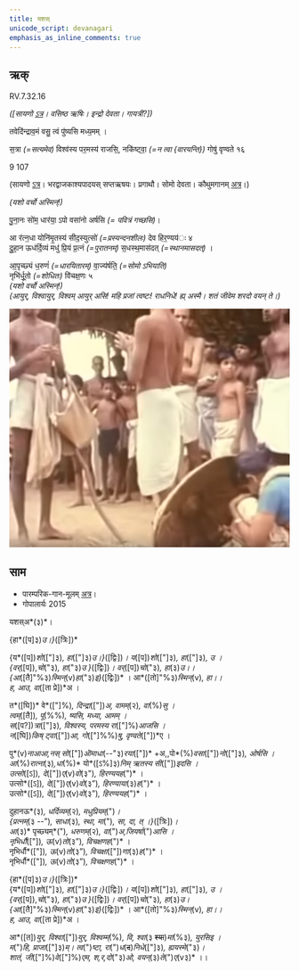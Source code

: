 ```yaml
---
title: यशस्  
unicode_script: devanagari  
emphasis_as_inline_comments: true
---   
```


## ऋक्

RV.7.32.16

*([सायणो [ऽत्र](https://archive.org/stream/RgVedaWithSayanasCommentaryPart3/rv_sayanabhasya_part3#page/n437/mode/1up&sa=D&ust=1542425956203000)। वसिष्ठ ऋषिः। इन्द्रो देवता। गायत्री?])*

तवेदि॑न्द्राव॒मं वसु॒ त्वं पु॑ष्यसि मध्य॒मम् ।

स॒त्रा *(=सत्यमेव)* विश्व॑स्य पर॒मस्य॑ राजसि॒, नकि॑ष्ट्वा॒ *(=न त्वा {वारयन्ति})* गोषु॑ वृण्वते १६

9 107

(सायणो [ऽत्र](https://archive.org/stream/RgVedaWithSayanasCommentaryPart4/rv_sayanabhasya_part4#page/n353/mode/2up&sa=D&ust=1542425956203000)। भरद्वाजकाश्यपादयस् सप्तऋषयः। प्रगाथौ। सोमो देवता। कौथुमगानम् [अत्र](https://archive.org/details/SamaVedaSanhitaWithSayanabhashyaVolume2SatyavrataSamasrami1876bis_201804/page/n459)।)

*(यशो वर्चो अस्मिन्!)*

पु॒ना॒नः सो॑म॒ धार॑या॒ ऽपो वसा॑नो अर्षसि  *(= पवित्रं गच्छसि)*।

आ र॑त्न॒धा योनि॑मृ॒तस्य॑ सीद॒स्युत्सो॑ *(=प्रस्यन्दनशीलः)* देव हिर॒ण्यय॑ः ४  
दु॒हा॒न ऊध॑र्दि॒व्यं मधु॑ प्रि॒यं प्र॒त्नं *(=पुरातनम्)* स॒धस्थ॒मास॑दत् *(=स्थानमासदत्)* ।

आ॒पृच्छ्यं ध॒रुणं॑ *(=धारयितारम्)* वा॒ज्य॑र्षति॒ *(=सोमो ऽभियाति)*  
नृभि॑र्धू॒तो *(=शोधितः)* वि॑चक्ष॒णः ५  
*(यशो वर्चो अस्मिन्!)*  
*(आयुर्, विश्वायुर्, विश्वम् आयुर् असि! महि प्रजां त्वष्टः! राधनिधे! ह्य् अस्मै। शतं जीवेम शरदो वयन् ते।)*

![](../images/somotpAdane-devAhvAnam.png)


## साम

- पारम्परिक-गान-मूलम् [अत्र](https://archive.org/stream/sAmaveda-jaiminIya-paravastu-paramparA-docs/AASHEERVACHANA%20SAAMAANI%23mode/1up&sa=D&ust=1542425956204000)।
- गोपालार्यः 2015  
<div class="audioEmbed" src="https://archive
.org/download/jaiminIya-sAma-gAna-paravastu-tradition-gopAla-2015/yashas.mp3"></div>

यशस्अ*(३)*।

{हा*([प]३)*उ।}*([त्रिः])*

{य*([प])*शो*(["]३)*, हा*(["]३)*उ।}*([द्विः])*।  य*([प])*शो*(["]३)*, हा*(["]३)*, उ ।  
{वर्*([प]),*चो*("३)*, हा*("३)*उ }*([द्विः])*। वर्*([प])*चो*("३)*, हा*(३)*उ।।  
{आ*([तै]"%३)*स्मिन्*(v)*हा*("३)*इ}*([द्विः])* । आ*([तो]"%३)*स्मिन्*(v)*, हा।।  
ह, आउ, वा*([ता प्रे])*अ ।  

त*([घि])* वे*(["]%)*, दिन्द्रा*(["])*अ, वामम्*(२)*, वा*(%)*सु ।  
त्वम्*([तै])*, पू*(%%)*, ष्यसि, मध्या, आमम् ।  
स*([प?])*त्रा*(["]३)*, विश्वस्य, परमस्य रा*(["]%)*आजसि ।  
न*([घि])*किष् ट्वा*(["])*आ, गो*(["]%%)*षु, वृण्वते*(["])*ए ।  

पु*(v)*नाआआ,नस् सो*(["])*ऒमाधा*(--"३)*रया*(["])* +अ,,पो*(%)*वसा*(["])*नो*(["]३)*, ओर्षसि ।  
आ*(%)*रात्ना*(३)*,धा*(%)* यो*([ऽ%]३)*निम् ऋतस्य सी*(["])*इदसि ।  
उत्सो*([ऽ])*, दे*(["])*ए*(v)*वो*(३")*, हिरण्ययह*(")* ।  
उत्सो*([ऽ])*, दे*(["])*ए*(v)*वो*(३”)*, हिरण्याया*(३)*ह*(")* ।  
उत्सो*([ऽ])*, दे*(["])*ए*(v)*वो*(३”)*, हिरण्ययह*(")* ।

दुहानऊ*(३)*, धर्दिव्यम्*(२)*, मधुप्रियम्*(")*।  
{प्रत्नम्*(३ --”)*, साधा*(३)*, स्था, मा*(")*, सा, दा, त् ।}*([त्रिः])*।  
आ*(३)* पृच्छ्यम्*(")*, धरुणम्*(२)*, वा*(")*अ,जियर्षा*(")*आसि ।  
नृभिर्धौ*(["])*, ऊ*(v)*तो*(३”)*, विचक्षणह*(")* ।  
नृभिर्धौ*(["])*, ऊ*(v)*तो*(३”)*, विचक्षा*(["])*णा*(३)*ह*(")* ।  
नृभिर्धौ*(["])*, ऊ*(v)*तो*(३”)*, विचक्षणह*(")* ।

{हा*([प]३)*उ।}*([त्रिः])*  
{य*([प])*शो*(["]३)*, हा*(["]३)*उ।}*([द्विः])*।  य*([प])*शो*(["]३)*, हा*(["]३)*, उ ।  
{वर्*([प]),*चो*("३)*, हा*("३)*उ }*([द्विः])*। वर्*([प])*चो*("३)*, हा*(३)*उ।  
{आ*([तै]"%३)*स्मिन्*(v)*हा*("३)*इ}*([द्विः])* । आ*([तो]"%३)*स्मिन्*(v)*, हा।।  
ह, आउ, वा*([ता प्रे])*अ ।  

आ*([त])*युर्, विश्वा*(["])*युर्, विश्वम्म्*(%)*, वि, श्वा*(३ ~~श्या~~)*मा*(%३)*, युरसिइ ।  
म*(")*हि, प्राजा*(["]३)*म्। त्व*(")*ष्टा, रा*(")*ध*(~~द~~)*निधे*(["]३)*, ह्ययस्मे*("३)*।  
शातं, जी*(["]%)*वे*(["]%)*एम, श,र,दो*("३)*ओ, वयन्*(३)*ते*(")*ए*(v३)* ।।